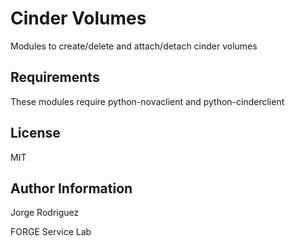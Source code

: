 Cinder Volumes
==============

Modules to create/delete and attach/detach cinder volumes

Requirements
------------

These modules require python-novaclient and python-cinderclient

License
-------

MIT

Author Information
------------------

Jorge Rodriguez

FORGE Service Lab
